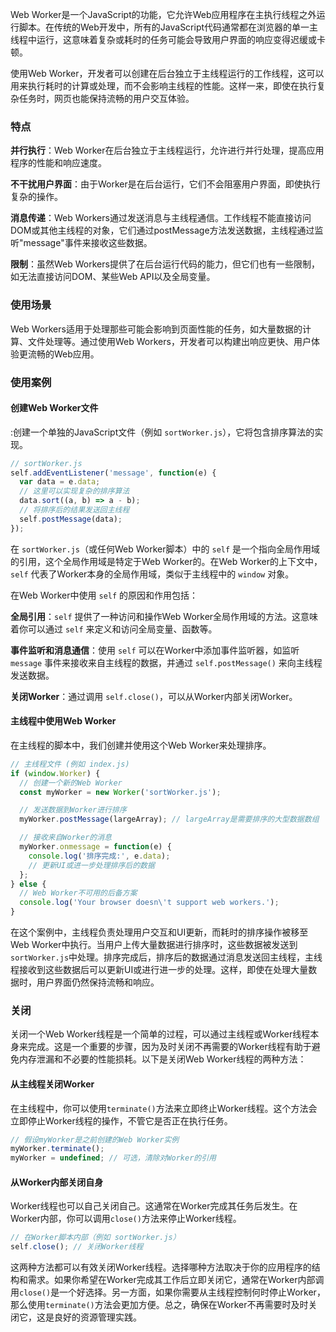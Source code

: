 Web Worker是一个JavaScript的功能，它允许Web应用程序在主执行线程之外运行脚本。在传统的Web开发中，所有的JavaScript代码通常都在浏览器的单一主线程中运行，这意味着复杂或耗时的任务可能会导致用户界面的响应变得迟缓或卡顿。

使用Web Worker，开发者可以创建在后台独立于主线程运行的工作线程，这可以用来执行耗时的计算或处理，而不会影响主线程的性能。这样一来，即使在执行复杂任务时，网页也能保持流畅的用户交互体验。

### 特点

**并行执行**：Web Worker在后台独立于主线程运行，允许进行并行处理，提高应用程序的性能和响应速度。

**不干扰用户界面**：由于Worker是在后台运行，它们不会阻塞用户界面，即使执行复杂的操作。

**消息传递**：Web Workers通过发送消息与主线程通信。工作线程不能直接访问DOM或其他主线程的对象，它们通过postMessage方法发送数据，主线程通过监听"message"事件来接收这些数据。

**限制**：虽然Web Workers提供了在后台运行代码的能力，但它们也有一些限制，如无法直接访问DOM、某些Web API以及全局变量。



### 使用场景

Web Workers适用于处理那些可能会影响到页面性能的任务，如大量数据的计算、文件处理等。通过使用Web Workers，开发者可以构建出响应更快、用户体验更流畅的Web应用。





### 使用案例

#### 创建Web Worker文件

:创建一个单独的JavaScript文件（例如 `sortWorker.js`），它将包含排序算法的实现。

```javascript
// sortWorker.js
self.addEventListener('message', function(e) {
  var data = e.data;
  // 这里可以实现复杂的排序算法
  data.sort((a, b) => a - b);
  // 将排序后的结果发送回主线程
  self.postMessage(data);
});
```

在 `sortWorker.js`（或任何Web Worker脚本）中的 `self` 是一个指向全局作用域的引用，这个全局作用域是特定于Web Worker的。在Web Worker的上下文中，`self` 代表了Worker本身的全局作用域，类似于主线程中的 `window` 对象。

在Web Worker中使用 `self` 的原因和作用包括：

**全局引用**：`self` 提供了一种访问和操作Web Worker全局作用域的方法。这意味着你可以通过 `self` 来定义和访问全局变量、函数等。

**事件监听和消息通信**：使用 `self` 可以在Worker中添加事件监听器，如监听 `message` 事件来接收来自主线程的数据，并通过 `self.postMessage()` 来向主线程发送数据。

**关闭Worker**：通过调用 `self.close()`，可以从Worker内部关闭Worker。

   

#### 主线程中使用Web Worker

在主线程的脚本中，我们创建并使用这个Web Worker来处理排序。

```javascript
// 主线程文件 (例如 index.js)
if (window.Worker) {
  // 创建一个新的Web Worker
  const myWorker = new Worker('sortWorker.js');

  // 发送数据到Worker进行排序
  myWorker.postMessage(largeArray); // largeArray是需要排序的大型数据数组

  // 接收来自Worker的消息
  myWorker.onmessage = function(e) {
    console.log('排序完成:', e.data);
    // 更新UI或进一步处理排序后的数据
  };
} else {
  // Web Worker不可用的后备方案
  console.log('Your browser doesn\'t support web workers.');
}
```

在这个案例中，主线程负责处理用户交互和UI更新，而耗时的排序操作被移至Web Worker中执行。当用户上传大量数据进行排序时，这些数据被发送到`sortWorker.js`中处理。排序完成后，排序后的数据通过消息发送回主线程，主线程接收到这些数据后可以更新UI或进行进一步的处理。这样，即使在处理大量数据时，用户界面仍然保持流畅和响应。



### 关闭

关闭一个Web Worker线程是一个简单的过程，可以通过主线程或Worker线程本身来完成。这是一个重要的步骤，因为及时关闭不再需要的Worker线程有助于避免内存泄漏和不必要的性能损耗。以下是关闭Web Worker线程的两种方法：

#### 从主线程关闭Worker

在主线程中，你可以使用`terminate()`方法来立即终止Worker线程。这个方法会立即停止Worker线程的操作，不管它是否正在执行任务。

```javascript
// 假设myWorker是之前创建的Web Worker实例
myWorker.terminate();
myWorker = undefined; // 可选，清除对Worker的引用
```

#### 从Worker内部关闭自身

Worker线程也可以自己关闭自己。这通常在Worker完成其任务后发生。在Worker内部，你可以调用`close()`方法来停止Worker线程。

```javascript
// 在Worker脚本内部（例如 sortWorker.js）
self.close(); // 关闭Worker线程
```

这两种方法都可以有效关闭Worker线程。选择哪种方法取决于你的应用程序的结构和需求。如果你希望在Worker完成其工作后立即关闭它，通常在Worker内部调用`close()`是一个好选择。另一方面，如果你需要从主线程控制何时停止Worker，那么使用`terminate()`方法会更加方便。总之，确保在Worker不再需要时及时关闭它，这是良好的资源管理实践。

